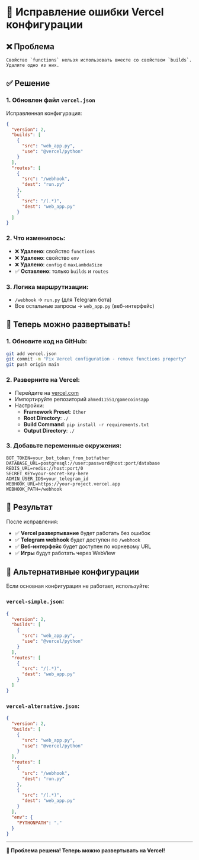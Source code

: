 # 🔧 Исправление ошибки Vercel конфигурации

## ❌ Проблема
```
Свойство `functions` нельзя использовать вместе со свойством `builds`. 
Удалите одно из них.
```

## ✅ Решение

### 1. Обновлен файл `vercel.json`

Исправленная конфигурация:
```json
{
  "version": 2,
  "builds": [
    {
      "src": "web_app.py",
      "use": "@vercel/python"
    }
  ],
  "routes": [
    {
      "src": "/webhook",
      "dest": "run.py"
    },
    {
      "src": "/(.*)",
      "dest": "web_app.py"
    }
  ]
}
```

### 2. Что изменилось:

- ❌ **Удалено**: свойство `functions`
- ❌ **Удалено**: свойство `env`
- ❌ **Удалено**: `config` с `maxLambdaSize`
- ✅ **Оставлено**: только `builds` и `routes`

### 3. Логика маршрутизации:

- `/webhook` → `run.py` (для Telegram бота)
- Все остальные запросы → `web_app.py` (веб-интерфейс)

## 🚀 Теперь можно развертывать!

### 1. Обновите код на GitHub:
```bash
git add vercel.json
git commit -m "Fix Vercel configuration - remove functions property"
git push origin main
```

### 2. Разверните на Vercel:
- Перейдите на [vercel.com](https://vercel.com)
- Импортируйте репозиторий `ahmed11551/gamecoinsapp`
- Настройки:
  - **Framework Preset**: `Other`
  - **Root Directory**: `./`
  - **Build Command**: `pip install -r requirements.txt`
  - **Output Directory**: `./`

### 3. Добавьте переменные окружения:
```env
BOT_TOKEN=your_bot_token_from_botfather
DATABASE_URL=postgresql://user:password@host:port/database
REDIS_URL=redis://host:port/0
SECRET_KEY=your-secret-key-here
ADMIN_USER_IDS=your_telegram_id
WEBHOOK_URL=https://your-project.vercel.app
WEBHOOK_PATH=/webhook
```

## 🎯 Результат

После исправления:
- ✅ **Vercel развертывание** будет работать без ошибок
- ✅ **Telegram webhook** будет доступен по `/webhook`
- ✅ **Веб-интерфейс** будет доступен по корневому URL
- ✅ **Игры** будут работать через WebView

## 🔄 Альтернативные конфигурации

Если основная конфигурация не работает, используйте:

### `vercel-simple.json`:
```json
{
  "version": 2,
  "builds": [
    {
      "src": "web_app.py",
      "use": "@vercel/python"
    }
  ],
  "routes": [
    {
      "src": "/(.*)",
      "dest": "web_app.py"
    }
  ]
}
```

### `vercel-alternative.json`:
```json
{
  "version": 2,
  "builds": [
    {
      "src": "web_app.py",
      "use": "@vercel/python"
    }
  ],
  "routes": [
    {
      "src": "/webhook",
      "dest": "run.py"
    },
    {
      "src": "/(.*)",
      "dest": "web_app.py"
    }
  ],
  "env": {
    "PYTHONPATH": "."
  }
}
```

---

**🎉 Проблема решена! Теперь можно развертывать на Vercel!**
